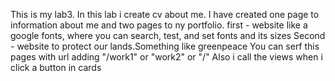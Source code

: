 This is my lab3.
In this lab i create cv about me.
I have created one page to information about me and two pages to ny portfolio.
first - website like a google fonts, where you can search, test, and set fonts and its sizes
Second - website to protect our lands.Something like greenpeace
You can serf this pages with url adding "/work1" or "work2" or "/"
Also i call the views when i click a button in cards 